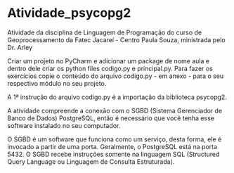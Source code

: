 # Atividade_psycopg2

Atividade da disciplina de Linguagem de Programação do curso de Geoprocessamento da Fatec Jacareí - Centro Paula Souza, ministrada pelo Dr. Arley

Criar um projeto no PyCharm e adicionar um package de nome aula e dentro dele criar os python files codigo.py e principal.py. Para fazer os exercícios 
copie o conteúdo do arquivo codigo.py - em anexo - para o seu respectivo módulo no seu projeto.

A 1ª instrução do arquivo codigo.py é a importação da biblioteca psycopg2.

A atividade compreende a conexão com o SGBD (Sistema Gerenciador de Banco de Dados) PostgreSQL, então é necessário que você tenha esse software 
instalado no seu computador.

O SGBD é um software que funciona como um serviço, desta forma, ele é invocado a partir de uma porta. Geralmente, o PostgreSQL está na porta 5432.
O SGBD recebe instruções somente na linguagem SQL (Structured Query Language ou Linguagem de Consulta Estruturada).
